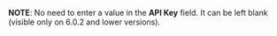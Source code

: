**NOTE**: No need to enter a value in the **API Key** field. It can be left blank (visible only on 6.0.2 and lower versions).
